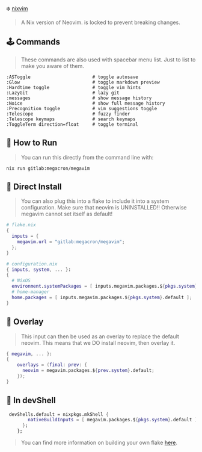 :snowflake: [nixvim](https://github.com/nix-community/nixvim)

> A Nix version of Neovim.
> <nixvim> is locked to prevent breaking changes.
## :joystick: Commands
> These commands are also used with spacebar menu list.
> Just to list to make you aware of them.
```vim
:ASToggle                       # toggle autosave
:Glow                           # toggle markdown preview
:Hardtime toggle                # toggle vim hints
:LazyGit                        # lazy git
:messages                       # show message history
:Noice                          # show full message history
:Precognition toggle            # vim suggestions toggle
:Telescope                      # fuzzy finder
:Telescope keymaps              # search keymaps
:ToggleTerm direction=float     # toggle terminal
```

## :nut_and_bolt: How to Run
> You can run this directly from the command line with:
```shell
nix run gitlab:megacron/megavim
```

## :floppy_disk: Direct Install
> You can also plug this into a flake to include it into a system configuration.
> Make sure that neovim is UNINSTALLED!!  Otherwise megavim cannot set itself as default!
```nix
# flake.nix
{
  inputs = {
    megavim.url = "gitlab:megacron/megavim";
  };
}
```
```nix
# configuration.nix
{ inputs, system, ... }:
{
  # NixOS
  environment.systemPackages = [ inputs.megavim.packages.${pkgs.system}.default ];
  # home-manager
  home.packages = [ inputs.megavim.packages.${pkgs.system}.default ];
}
```

## :pushpin: Overlay
> This input can then be used as an overlay to replace the default neovim.
> This means that we DO install neovim, then overlay it.
```nix
{ megavim, ... }:
{
    overlays = (final: prev: {
      neovim = megavim.packages.${prev.system}.default;
    });
}
```

## :crystal_ball: In devShell
```nix
 devShells.default = nixpkgs.mkShell {
        nativeBuildInputs = [ megavim.packages.${pkgs.system}.default ];
      };
    };
```
> You can find more information on building your own flake
[here](https://gist.github.com/siph/288b7c6b5f68a1902d28aebc95fde4c5).
